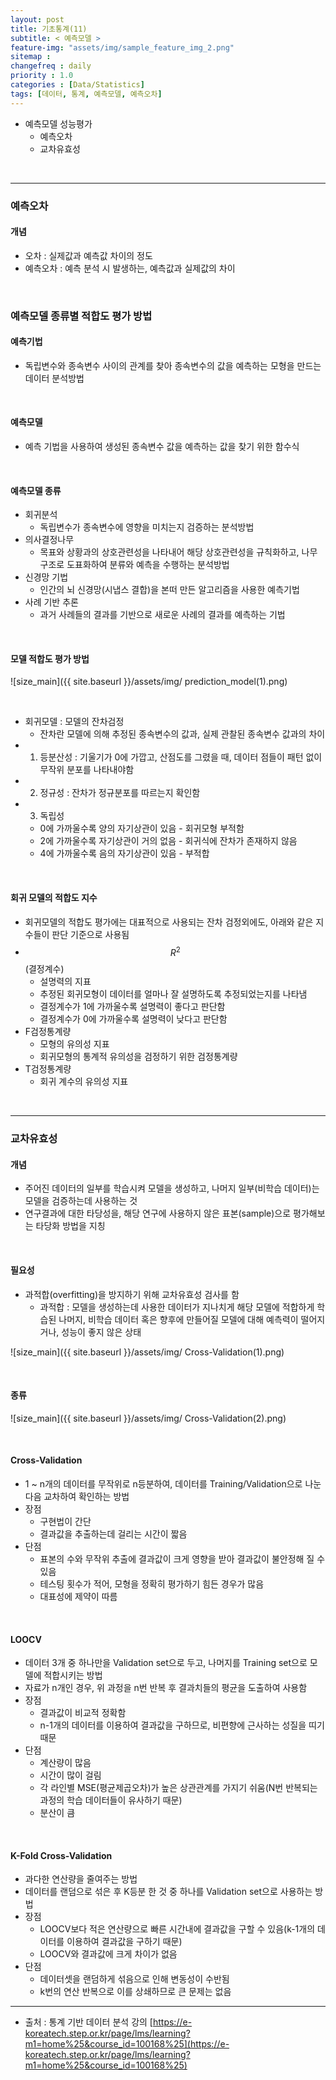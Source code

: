 ```yaml
---
layout: post
title: 기초통계(11)
subtitle: < 예측모델 >
feature-img: "assets/img/sample_feature_img_2.png"
sitemap :
changefreq : daily
priority : 1.0
categories : [Data/Statistics]
tags: [데이터, 통계, 예측모델, 예측오차]
---
```


- 예측모델 성능평가
	- 예측오차
	- 교차유효성

<br>

--------------------------------
### 예측오차
#### 개념
- 오차 : 실제값과 예측값 차이의 정도
- 예측오차 : 예측 분석 시 발생하는, 예측값과 실제값의 차이

<br>

### 예측모델 종류별 적합도 평가 방법
#### 예측기법
- 독립변수와 종속변수 사이의 관계를 찾아 종속변수의 값을 예측하는 모형을 만드는 데이터 분석방법

<br>


#### 예측모델 
- 예측 기법을 사용하여 생성된 종속변수 값을 예측하는 값을 찾기 위한 함수식

<br>


#### 예측모델 종류
- 회귀분석
	- 독립변수가 종속변수에 영향을 미치는지 검증하는 분석방법
- 의사결정나무
	- 목표와 상황과의 상호관련성을 나타내어 해당 상호관련성을 규칙화하고, 나무 구조로 도표화하여 분류와 예측을 수행하는 분석방법
- 신경망 기법 
	- 인간의 뇌 신경망(시냅스 결합)을 본떠 만든 알고리즘을 사용한 예측기법
- 사례 기반 추론
	- 과거 사례들의 결과를 기반으로 새로운 사례의 결과를 예측하는 기법


<br>


#### 모델 적합도 평가 방법
![size_main]({{ site.baseurl }}/assets/img/
prediction_model(1).png)

<br>

- 회귀모델 : 모델의 잔차검정
	- 잔차란 모델에 의해 추정된 종속변수의 값과, 실제 관찰된 종속변수 값과의 차이
- 1) 등분산성 : 기울기가 0에 가깝고, 산점도를 그렸을 때, 데이터 점들이 패턴 없이 무작위 분포를 나타내야함
- 2) 정규성 : 잔차가 정규분포를 따르는지 확인함
- 3) 독립성 
	- 0에 가까울수록 양의 자기상관이 있음 - 회귀모형 부적함
	- 2에 가까울수록 자기상관이 거의 없음 - 회귀식에 잔차가 존재하지 않음
	- 4에 가까울수록 음의 자기상관이 있음 - 부적합

<br>

#### 회귀 모델의 적합도 지수
- 회귀모델의 적합도 평가에는 대표적으로 사용되는 잔차 검정외에도, 아래와 같은 지수들이 판단 기준으로 사용됨
- $$R^2$$(결정계수)
	- 설명력의 지표
	- 추정된 회귀모형이 데이터를 얼마나 잘 설명하도록 추정되었는지를 나타냄
	- 결정계수가 1에 가까울수록 설명력이 좋다고 판단함
	- 결정계수가 0에 가까울수록 설명력이 낮다고 판단함
- F검정통계량
	- 모형의 유의성 지표
	- 회귀모형의 통계적 유의성을 검정하기 위한 검정통계량
- T검정통계량
	- 회귀 계수의 유의성 지표

<br>

-----------------------------
### 교차유효성
#### 개념
- 주어진 데이터의 일부를 학습시켜 모델을 생성하고, 나머지 일부(비학습 데이터)는 모델을 검증하는데 사용하는 것
- 연구결과에 대한 타당성을, 해당 연구에 사용하지 않은 표본(sample)으로 평가해보는 타당화 방법을 지칭

<br>

#### 필요성
- 과적합(overfitting)을 방지하기 위해 교차유효성 검사를 함
	- 과적합 : 모델을 생성하는데 사용한 데이터가 지나치게 해당 모델에 적합하게 학습된 나머지, 비학습 데이터 혹은 향후에 만들어질 모델에 대해 예측력이 떨어지거나, 성능이 좋지 않은 상태

![size_main]({{ site.baseurl }}/assets/img/
Cross-Validation(1).png)
	

<br>

#### 종류
![size_main]({{ site.baseurl }}/assets/img/
Cross-Validation(2).png)


<br>

#### Cross-Validation
- 1 ~ n개의 데이터를 무작위로 n등분하여, 데이터를 Training/Validation으로 나눈 다음 교차하여 확인하는 방법
- 장점
	- 구현법이 간단
	- 결과값을 추출하는데 걸리는 시간이 짧음
- 단점
	- 표본의 수와 무작위 추출에 결과값이 크게 영향을 받아 결과값이 불안정해 질 수 있음
	- 테스팅 횟수가 적어, 모형을 정확히 평가하기 힘든 경우가 많음
	- 대표성에 제약이 따름

<br>

#### LOOCV
- 데이터 3개 중 하나만을 Validation set으로 두고, 나머지를 Training set으로 모델에 적합시키는 방법
- 자료가 n개인 경우, 위 과정을 n번 반복 후 결과치들의 평균을 도출하여 사용함
- 장점
	- 결과값이 비교적 정확함
	- n-1개의 데이터를 이용하여 결과값을 구하므로, 비편향에 근사하는 성질을 띠기 때문
- 단점
	- 계산량이 많음
	- 시간이 많이 걸림
	- 각 라인별 MSE(평균제곱오차)가 높은 상관관계를 가지기 쉬움(N번 반복되는 과정의 학습 데이터들이 유사하기 때문)
	- 분산이 큼

<br>

#### K-Fold Cross-Validation
- 과다한 연산량을 줄여주는 방법
- 데이터를 랜덤으로 섞은 후 K등분 한 것 중 하나를 Validation set으로 사용하는 방법
- 장점
	- LOOCV보다 적은 연산량으로 빠른 시간내에 결과값을 구할 수 있음(k-1개의 데이터를 이용하여 결과값을 구하기 때문)
	- LOOCV와 결과값에 크게 차이가 없음
- 단점
	- 데이터셋을 랜덤하게 섞음으로 인해 변동성이 수반됨
	- k번의 연산 반복으로 이를 상쇄하므로 큰 문제는 없음




-------------

* 출처 : 통계 기반 데이터 분석 강의 [https://e-koreatech.step.or.kr/page/lms/learning?m1=home%25&course_id=100168%25](https://e-koreatech.step.or.kr/page/lms/learning?m1=home%25&course_id=100168%25)






